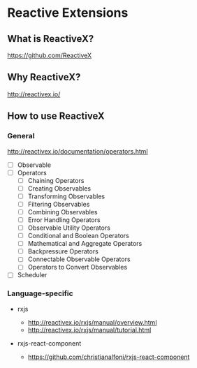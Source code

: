 # Reactive Extensions

## What is ReactiveX?

https://github.com/ReactiveX

## Why ReactiveX?

http://reactivex.io/

## How to use ReactiveX

### General

http://reactivex.io/documentation/operators.html

- [ ] Observable
- [ ] Operators
  - [ ] Chaining Operators
  - [ ] Creating Observables
  - [ ] Transforming Observables
  - [ ] Filtering Observables
  - [ ] Combining Observables
  - [ ] Error Handling Operators
  - [ ] Observable Utility Operators
  - [ ] Conditional and Boolean Operators
  - [ ] Mathematical and Aggregate Operators
  - [ ] Backpressure Operators
  - [ ] Connectable Observable Operators
  - [ ] Operators to Convert Observables
- [ ] Scheduler

### Language-specific

- rxjs
  - http://reactivex.io/rxjs/manual/overview.html
  - http://reactivex.io/rxjs/manual/tutorial.html

- rxjs-react-component
  - https://github.com/christianalfoni/rxjs-react-component
